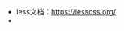 <!--
 * @Description: 
 * @Author: gaozhanzhao
 * @Date: 2023-07-18 15:39:18
 * @LastEditTime: 2023-07-18 15:40:15
 * @LastEditors: gaozhanzhao
-->
- less文档：https://lesscss.org/
- 